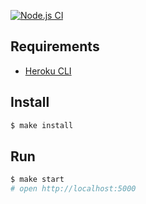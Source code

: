 [![Node.js CI](https://github.com/Evgenymir/frontend-project-lvl4/workflows/Node%20CI/badge.svg)](https://github.com/Evgenymir/frontend-project-lvl4/actions)

## Requirements

* [Heroku CLI](https://devcenter.heroku.com/articles/heroku-cli)

## Install

```sh
$ make install
```

## Run

```sh
$ make start
# open http://localhost:5000
```
